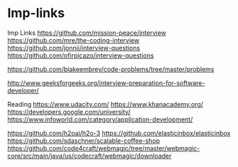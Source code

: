 # Imp-links
Imp Links
https://github.com/mission-peace/interview
https://github.com/mre/the-coding-interview
https://github.com/jonnii/interview-questions
https://github.com/ofirpicazo/interview-questions

https://github.com/blakeembrey/code-problems/tree/master/problems

http://www.geeksforgeeks.org/interview-preparation-for-software-developer/

Reading
https://www.udacity.com/
https://www.khanacademy.org/
https://developers.google.com/university/
https://www.infoworld.com/category/application-development/

https://github.com/h2oai/h2o-3
https://github.com/elasticinbox/elasticinbox
https://github.com/sdaschner/scalable-coffee-shop
https://github.com/code4craft/webmagic/tree/master/webmagic-core/src/main/java/us/codecraft/webmagic/downloader
